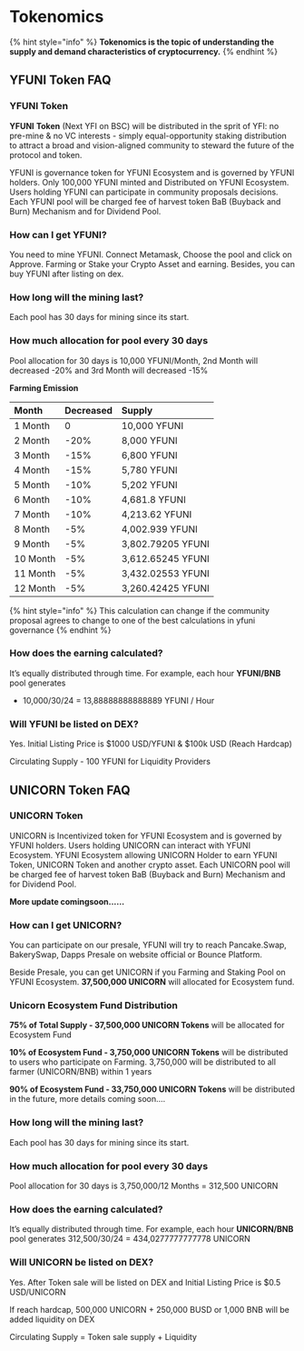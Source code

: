 # Tokenomics

{% hint style="info" %}
**Tokenomics is the topic of understanding the supply and demand characteristics of cryptocurrency.**
{% endhint %}

## YFUNI Token FAQ

### YFUNI Token

**YFUNI** **Token** \(Next YFI on BSC\) will be distributed in the sprit of YFI: no pre-mine & no VC interests - simply equal-opportunity staking distribution to attract a broad and vision-aligned community to steward the future of the protocol and token.

YFUNI is governance token for YFUNI Ecosystem and is governed by YFUNI holders. Only 100,000 YFUNI minted and Distributed on YFUNI Ecosystem. Users holding YFUNI can participate in community proposals decisions. Each YFUNI pool will be charged fee of harvest token BaB \(Buyback and Burn\) Mechanism and for Dividend Pool. 

### How can I get YFUNI?

You need to mine YFUNI. Connect Metamask, Choose the pool and click on Approve. Farming or Stake your Crypto Asset and earning. Besides, you can buy YFUNI after listing on dex.

### **How long will the mining last?**

Each pool has 30 days for mining since its start.

### **How much allocation for pool every 30 days**

Pool allocation for 30 days is 10,000 YFUNI/Month, 2nd Month will decreased -20% and 3rd Month will decreased -15%

**Farming Emission**

| Month | Decreased | Supply |
| :--- | :--- | :--- |
| 1 Month | 0 | 10,000 YFUNI |
| 2 Month | -20% | 8,000 YFUNI |
| 3 Month | -15% | 6,800 YFUNI |
| 4 Month | -15% | 5,780 YFUNI |
| 5 Month | -10% | 5,202 YFUNI |
| 6 Month | -10% | 4,681.8 YFUNI |
| 7 Month | -10% | 4,213.62 YFUNI |
| 8 Month | -5% | 4,002.939 YFUNI |
| 9 Month | -5% | 3,802.79205 YFUNI |
| 10 Month | -5% | 3,612.65245 YFUNI |
| 11 Month | -5% | 3,432.02553 YFUNI |
| 12 Month | -5% | 3,260.42425 YFUNI |

{% hint style="info" %}
This calculation can change if the community proposal agrees to change to one of the best calculations in yfuni governance
{% endhint %}

### **How does the earning calculated?**

It’s equally distributed through time. For example, each hour **YFUNI/BNB** pool generates 

* 10,000/30/24 = 13,88888888888889 YFUNI / Hour

### **Will YFUNI be listed on DEX?**

Yes. Initial Listing Price is $1000 USD/YFUNI & $100k USD \(Reach Hardcap\)

Circulating Supply - 100 YFUNI for Liquidity Providers

## UNICORN Token FAQ

### UNICORN Token

UNICORN is Incentivized token for YFUNI Ecosystem and is governed by YFUNI holders. Users holding UNICORN can interact with YFUNI Ecosystem. YFUNI Ecosystem allowing UNICORN Holder to earn YFUNI Token, UNICORN Token and another crypto asset. Each UNICORN pool will be charged fee of harvest token BaB \(Buyback and Burn\) Mechanism and for Dividend Pool. 

**More update comingsoon......**

### How can I get **UNICORN**?

You can participate on our presale, YFUNI will try to reach Pancake.Swap, BakerySwap, Dapps Presale on website official or Bounce Platform.

Beside Presale, you can get UNICORN if you Farming and Staking Pool on YFUNI Ecosystem. **37,500,000 UNICORN** will allocated for Ecosystem fund.

### Unicorn Ecosystem Fund Distribution

**75% of Total Supply - 37,500,000 UNICORN Tokens** will be allocated for Ecosystem Fund

**10% of Ecosystem Fund - 3,750,000 UNICORN Tokens** will be distributed to users who participate on Farming. 3,750,000 will be distributed to all farmer \(UNICORN/BNB\) within 1 years

**90% of Ecosystem Fund - 33,750,000 UNICORN Tokens** will be distributed in the future, more details coming soon....

### **How long will the mining last?**

Each pool has 30 days for mining since its start.

### **How much allocation for pool every 30 days**

Pool allocation for 30 days is 3,750,000/12 Months = 312,500 UNICORN

### **How does the earning calculated?**

It’s equally distributed through time. For example, each hour **UNICORN/BNB** pool generates 312,500/30/24 = 434,0277777777778 UNICORN

### **Will UNICORN be listed on DEX?**

Yes. After Token sale will be listed on DEX and Initial Listing Price is $0.5 USD/UNICORN

If reach hardcap, 500,000 UNICORN + 250,000 BUSD or 1,000 BNB will be added liquidity on DEX

Circulating Supply = Token sale supply + Liquidity 

